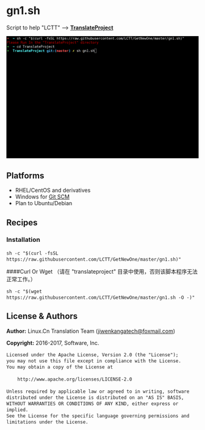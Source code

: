 # gn1.sh

Script to help "LCTT" -->  **[TranslateProject](https://github.com/LCTT/TranslateProject)**

![GetNewOne Gif](https://raw.githubusercontent.com/LCTT/GetNewOne/master/images/GetNewOne.gif)

## Platforms

- RHEL/CentOS and derivatives
- Windows for [Git SCM](https://git-for-windows.github.io/)
- Plan to Ubuntu/Debian

## Recipes
### Installation
```
sh -c "$(curl -fsSL https://raw.githubusercontent.com/LCTT/GetNewOne/master/gn1.sh)"
```
####Curl Or Wget （请在 "translateproject" 目录中使用，否则该脚本程序无法正常工作。）
```
sh -c "$(wget https://raw.githubusercontent.com/LCTT/GetNewOne/master/gn1.sh -O -)"
```

## License & Authors

**Author:** Linux.Cn Translation Team ([jiwenkangatech@foxmail.com](mailto:jiwenkangatech@foxmail.com))

**Copyright:** 2016-2017,  Software, Inc.

```
Licensed under the Apache License, Version 2.0 (the "License");
you may not use this file except in compliance with the License.
You may obtain a copy of the License at

    http://www.apache.org/licenses/LICENSE-2.0

Unless required by applicable law or agreed to in writing, software
distributed under the License is distributed on an "AS IS" BASIS,
WITHOUT WARRANTIES OR CONDITIONS OF ANY KIND, either express or implied.
See the License for the specific language governing permissions and
limitations under the License.
```
